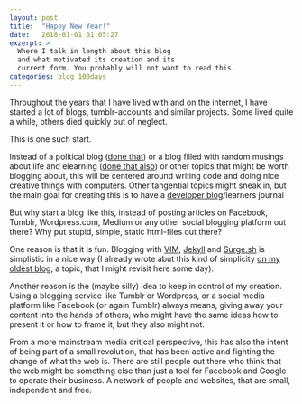 ```yaml
---
layout: post
title:  "Happy New Year!"
date:   2018-01-01 01:05:27
exzerpt: >
  Where I talk in length about this blog
  and what motivated its creation and its
  current form. You probably will not want to read this.
categories: blog 100days
---
```


Throughout the years that I have lived with and on the internet, I have started a lot of blogs, tumblr-accounts and similar projects. Some lived quite a while, others died quickly out of neglect.

This is one such start.

Instead of a political blog ([done that][3]) or a blog filled with random musings about life and elearning ([done that also][4]) or other topics that might be worth blogging about, this will be centered around writing code and doing nice creative things with computers. Other tangential topics might sneak in, but the main goal for creating this is to have a [developer blog][1]/learners journal


But why start a blog like this, instead of posting articles on Facebook, Tumblr, Wordpress.com, Medium or any other social blogging platform out there? Why put stupid, simple, static html-files out there?

One reason is that it is fun. Blogging with [VIM][5], [Jekyll][6] and [Surge.sh][7] is simplistic in a nice way (I already wrote abut this kind of simplicity [on my oldest blog][8], a topic, that I might revisit here some day).

Another reason is the (maybe silly) idea to keep in control of my creation. Using a blogging service like Tumblr or Wordpress, or a social media platform like Facebook (or again Tumblr) always means, giving away your content into the hands of others, who might have the same ideas how to present it or how to frame it, but they also might not.

From a more mainstream media critical perspective, this has also the intent of being part of a small revolution, that has been active and fighting the change of what the web is. There are still people out there who think that the web might be something else than just a tool for Facebook and Google to operate their business. A network of people and websites, that are small, independent and free.


[1]: https://www.inventwithcode.com/start-a-developer-blog/
[2]: http://blog.schockwellenreiter.de
[3]: https://web.archive.org/web/20110421033029/http://doxanthropos.bplaced.net:80/
[4]: https://doxanthropos.wordpress.com/
[5]: http://www.vim.org/
[6]: https://jekyllrb.com/
[7]: http://surge.sh/
[8]: https://web.archive.org/web/20110511164245/http://doxanthropos.bplaced.net:80/2010/11/spartaner-am-rechner/
[5]: http://www.ringfahndung.de/reclaim-your-blog-nu/
